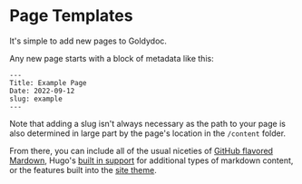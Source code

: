 # Page Templates

It's simple to add new pages to Goldydoc. 

Any new page starts with a block of metadata like this:

```
---
Title: Example Page
Date: 2022-09-12
slug: example 
---
```

Note that adding a slug isn't always necessary as the path to your page is also determined in large part by the page's location in the `/content` folder.

From there, you can include all of the usual niceties of [GitHub flavored Mardown](), Hugo's [built in support](https://gohugo.io/categories/content-management) for additional types of markdown content, or the features built into the [site theme](https://geekdocs.de/usage/).

